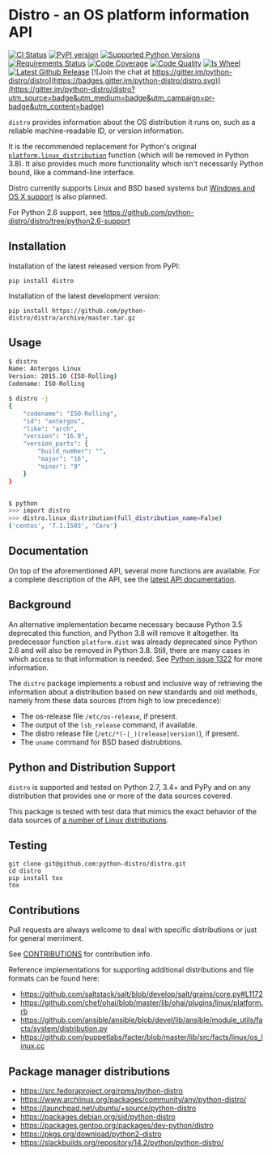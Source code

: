 Distro - an OS platform information API
=======================================

[![CI Status](https://github.com/python-distro/distro/workflows/CI/badge.svg)](https://github.com/python-distro/distro/actions/workflows/ci.yaml)
[![PyPI version](http://img.shields.io/pypi/v/distro.svg)](https://pypi.python.org/pypi/distro)
[![Supported Python Versions](https://img.shields.io/pypi/pyversions/distro.svg)](https://img.shields.io/pypi/pyversions/distro.svg)
[![Requirements Status](https://requires.io/github/python-distro/distro/requirements.svg?branch=master)](https://requires.io/github/python-distro/distro/requirements/?branch=master)
[![Code Coverage](https://codecov.io/github/python-distro/distro/coverage.svg?branch=master)](https://codecov.io/github/python-distro/distro?branch=master)
[![Code Quality](https://landscape.io/github/python-distro/distro/master/landscape.svg?style=flat)](https://landscape.io/github/python-distro/distro)
[![Is Wheel](https://img.shields.io/pypi/wheel/distro.svg?style=flat)](https://pypi.python.org/pypi/distro)
[![Latest Github Release](https://readthedocs.org/projects/distro/badge/?version=stable)](http://distro.readthedocs.io/en/latest/)
[![Join the chat at https://gitter.im/python-distro/distro](https://badges.gitter.im/python-distro/distro.svg)](https://gitter.im/python-distro/distro?utm_source=badge&utm_medium=badge&utm_campaign=pr-badge&utm_content=badge)

`distro` provides information about the
OS distribution it runs on, such as a reliable machine-readable ID, or
version information.

It is the recommended replacement for Python's original
[`platform.linux_distribution`](https://docs.python.org/3.7/library/platform.html#platform.linux_distribution)
function (which will be removed in Python 3.8).
It also provides much more functionality which isn't necessarily Python bound,
like a command-line interface.

Distro currently supports Linux and BSD based systems but [Windows and OS X support](https://github.com/python-distro/distro/issues/177) is also planned.

For Python 2.6 support, see https://github.com/python-distro/distro/tree/python2.6-support

## Installation

Installation of the latest released version from PyPI:

```shell
pip install distro
```

Installation of the latest development version:

```shell
pip install https://github.com/python-distro/distro/archive/master.tar.gz
```


## Usage

```bash
$ distro
Name: Antergos Linux
Version: 2015.10 (ISO-Rolling)
Codename: ISO-Rolling

$ distro -j
{
    "codename": "ISO-Rolling",
    "id": "antergos",
    "like": "arch",
    "version": "16.9",
    "version_parts": {
        "build_number": "",
        "major": "16",
        "minor": "9"
    }
}


$ python
>>> import distro
>>> distro.linux_distribution(full_distribution_name=False)
('centos', '7.1.1503', 'Core')
```


## Documentation

On top of the aforementioned API, several more functions are available. For a complete description of the
API, see the [latest API documentation](http://distro.readthedocs.org/en/latest/).

## Background

An alternative implementation became necessary because Python 3.5 deprecated
this function, and Python 3.8 will remove it altogether.
Its predecessor function `platform.dist` was already deprecated since
Python 2.6 and will also be removed in Python 3.8.
Still, there are many cases in which access to that information is needed.
See [Python issue 1322](https://bugs.python.org/issue1322) for more
information.

The `distro` package implements a robust and inclusive way of retrieving the
information about a distribution based on new standards and old methods,
namely from these data sources (from high to low precedence):

* The os-release file `/etc/os-release`, if present.
* The output of the `lsb_release` command, if available.
* The distro release file (`/etc/*(-|_)(release|version)`), if present.
* The `uname` command for BSD based distrubtions.


## Python and Distribution Support

`distro` is supported and tested on Python 2.7, 3.4+ and PyPy and on
any distribution that provides one or more of the data sources
covered.

This package is tested with test data that mimics the exact behavior of the data sources of [a number of Linux distributions](https://github.com/python-distro/distro/tree/master/tests/resources/distros).


## Testing

```shell
git clone git@github.com:python-distro/distro.git
cd distro
pip install tox
tox
```


## Contributions

Pull requests are always welcome to deal with specific distributions or just
for general merriment.

See [CONTRIBUTIONS](https://github.com/python-distro/distro/blob/master/CONTRIBUTING.md) for contribution info.

Reference implementations for supporting additional distributions and file
formats can be found here:

* https://github.com/saltstack/salt/blob/develop/salt/grains/core.py#L1172
* https://github.com/chef/ohai/blob/master/lib/ohai/plugins/linux/platform.rb
* https://github.com/ansible/ansible/blob/devel/lib/ansible/module_utils/facts/system/distribution.py
* https://github.com/puppetlabs/facter/blob/master/lib/src/facts/linux/os_linux.cc

## Package manager distributions

* https://src.fedoraproject.org/rpms/python-distro
* https://www.archlinux.org/packages/community/any/python-distro/
* https://launchpad.net/ubuntu/+source/python-distro
* https://packages.debian.org/sid/python-distro
* https://packages.gentoo.org/packages/dev-python/distro
* https://pkgs.org/download/python2-distro
* https://slackbuilds.org/repository/14.2/python/python-distro/
